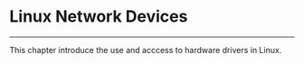 # Linux Network Devices
---
This chapter introduce the use and acccess to hardware drivers in Linux.
